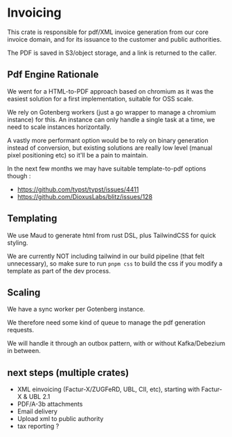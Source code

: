 # Invoicing

This crate is responsible for pdf/XML invoice generation from our core invoice domain,
and for its issuance to the customer and public authorities.

The PDF is saved in S3/object storage, and a link is returned to the caller.

## Pdf Engine Rationale

We went for a HTML-to-PDF approach based on chromium as it was the easiest solution for a first implementation, suitable
for OSS scale.

We rely on Gotenberg workers (just a go wrapper to manage a chromium instance) for this.
An instance can only handle a single task at a time, we need to scale instances horizontally.

A vastly more performant option would be to rely on binary generation instead of conversion, but existing solutions are
really
low level (manual pixel positioning etc) so it'll be a pain to maintain.

In the next few months we may have suitable template-to-pdf options though :

- https://github.com/typst/typst/issues/4411
- https://github.com/DioxusLabs/blitz/issues/128

## Templating

We use Maud to generate html from rust DSL, plus TailwindCSS for quick styling.

We are currently NOT including tailwind in our build pipeline (that felt unnecessary), so make sure to run `pnpm css` to
build the css if you modify a template as part of the dev process.

## Scaling

We have a sync worker per Gotenberg instance.

We therefore need some kind of queue to manage the pdf generation requests.

We will handle it through an outbox pattern, with or without Kafka/Debezium in between.

## next steps (multiple crates)

- XML einvoicing (Factur-X/ZUGFeRD, UBL, CII, etc), starting with Factur-X & UBL 2.1
- PDF/A-3b attachments
- Email delivery
- Upload xml to public authority
- tax reporting ?
